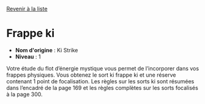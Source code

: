 [Revenir à la liste](list.md)

# Frappe ki

 * **Nom d'origine** : Ki Strike
 * **Niveau** : 1


<p>Votre étude du flot d’énergie mystique vous permet de l’incorporer dans vos frappes physiques. Vous obtenez le sort ki frappe ki et une réserve contenant 1 point de focalisation. Les règles sur les sorts ki sont résumées dans l’encadré de la page 169 et les règles complètes sur les sorts focalisés à la page 300.</p>
